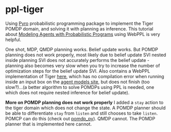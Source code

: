 # ppl-tiger

Using [Pyro](http://pyro.ai/) probabilistic programming package to implement
the Tiger POMDP domain, and solving it with planning as inference. This tutorial about [Modeling Agents with Probabilistic Programs](https://agentmodels.org/) using WebPPL is very helpful.

One shot, MDP, QMDP planning works. Belief update works. But POMDP planning does not work properly, most likely due to belief update SVI nested inside planning SVI does not accurately performs the belief update - planning also becomes very slow when you try to increase the number of optimization steps for the belief update SVI. Also contains a WebPPL implementation of Tiger [here]( ppl-tiger/tiger.webppl), which has no compilation error when running inside an input box on the [agent models site](https://agentmodels.org/), but does not finish (too slow?)...(a better algorithm to solve POMDPs using PPL is needed, one which does not require nested inference for belief update).

**More on POMDP planning does not work properly** I added a `stay` action to the tiger domain which does not change the state. A POMDP planner should be able to differentiate `stay` from `listen` and still chooses to take `listen`. POMCP can do this (check out [pomdp_py](https://github.com/h2r/pomdp-py)). QMDP cannot. The POMDP planner that is implemented here cannot.
